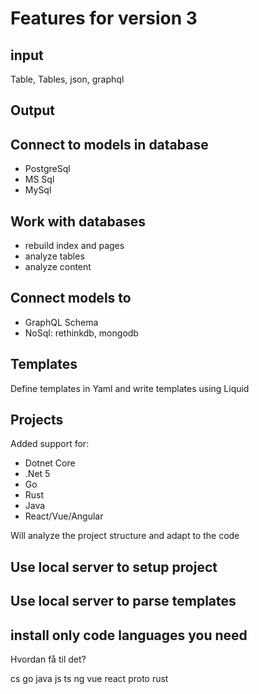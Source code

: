 # Features for version 3

## input

Table, Tables, json, graphql

## Output



## Connect to models in database

- PostgreSql
- MS Sql
- MySql

## Work with databases

- rebuild index and pages
- analyze tables
- analyze content

## Connect models to

- GraphQL Schema
- NoSql: rethinkdb, mongodb

## Templates

Define templates in Yaml and write templates using Liquid

## Projects

Added support for:

- Dotnet Core
- .Net 5
- Go
- Rust
- Java
- React/Vue/Angular

Will analyze the project structure and adapt to the code

## Use local server to setup project

## Use local server to parse templates

## install only code languages you need

Hvordan få til det?

cs
go
java
js
ts
ng
vue
react
proto
rust
